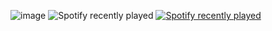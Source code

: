 
![image](https://github.com/user-attachments/assets/e6ea40e3-92bd-4342-bebe-7995ce33aa9f)
![Spotify recently played](https://spotify-recently-played-readme.vercel.app/api?user=Kalita)
[![Spotify recently played](https://spotify-recently-played-readme.vercel.app/api?user=Kalita)](https://open.spotify.com/user/Kalita)
